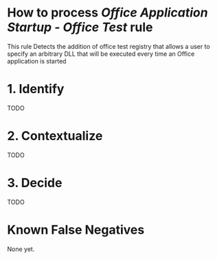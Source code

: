 # How to process *Office Application Startup - Office Test* rule
This rule Detects the addition of office test registry that allows a user to specify an arbitrary DLL that will be executed every time an Office application is started

# 1. Identify
TODO

# 2. Contextualize
TODO

# 3. Decide
TODO

# Known False Negatives
None yet.
